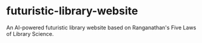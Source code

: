 # futuristic-library-website
An AI-powered futuristic library website based on Ranganathan's Five Laws of Library Science.
